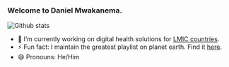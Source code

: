 ### Welcome to Daniel Mwakanema.

![Github stats](https://github-readme-stats.vercel.app/api?username=danielmwakanema&theme=highcontrast&show_icons=true&count_private=true)

- 🔭 I’m currently working on digital health solutions for [LMIC countries](https://wellcome.org/grant-funding/guidance/low-and-middle-income-countries).
- ⚡ Fun fact: I maintain the greatest playlist on planet earth. Find it [here](https://deezer.page.link/GYwBcRvid2HgE5tU8).
- 😄 Pronouns: He/Him

<!--
**danielmwakanema/danielmwakanema** is a ✨ _special_ ✨ repository because its `README.md` (this file) appears on your GitHub profile.
Here are some ideas to get you started:
- 🌱 I’m currently learning ...
- 👯 I’m looking to collaborate on ...
- 🤔 I’m looking for help with ...
- 💬 Ask me about ...
- 📫 How to reach me: ...
-->
